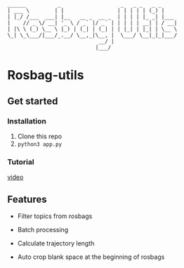 ```
______          _                   _   _ _   _ _     
| ___ \        | |                 | | | | | (_) |    
| |_/ /___  ___| |__   __ _  __ _  | | | | |_ _| |___ 
|    // _ \/ __| '_ \ / _` |/ _` | | | | | __| | / __|
| |\ \ (_) \__ \ |_) | (_| | (_| | | |_| | |_| | \__ \
\_| \_\___/|___/_.__/ \__,_|\__, |  \___/ \__|_|_|___/
                             __/ |                    
                            |___/                     
```

# Rosbag-utils

## Get started

### Installation

1. Clone this repo
2. `python3 app.py`
 
### Tutorial

[video](https://drive.google.com/file/d/1HnD0e5PkYkymX1qaNZRruoT90PN8Slhf/view?usp=sharing)

## Features

- Filter topics from rosbags

- Batch processing

- Calculate trajectory length

- Auto crop blank space at the beginning of rosbags